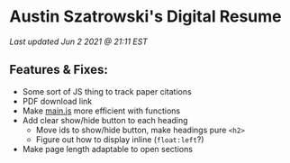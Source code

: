 # Austin Szatrowski's Digital Resume
*Last updated Jun 2 2021 @ 21:11 EST*


## Features & Fixes:
* Some sort of JS thing to track paper citations
* PDF download link
* Make [main.js](scripts/main.js) more efficient with functions
* Add clear show/hide button to each heading
  * Move ids to show/hide button, make headings pure `<h2>`
  * Figure out how to display inline (`float:left`?)
* Make page length adaptable to open sections
